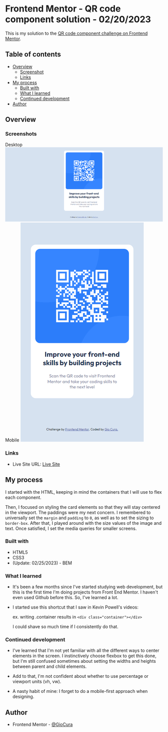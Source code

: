 # Frontend Mentor - QR code component solution - 02/20/2023

This is my solution to the [QR code component challenge on Frontend Mentor](https://www.frontendmentor.io/challenges/qr-code-component-iux_sIO_H).

## Table of contents

- [Overview](#overview)
  - [Screenshot](#screenshot)
  - [Links](#links)
- [My process](#my-process)
  - [Built with](#built-with)
  - [What I learned](#what-i-learned)
  - [Continued development](#continued-development)
- [Author](#author)

## Overview

### Screenshots

Desktop
![](images/screenshot-desktop.png)
Mobile
![](images/screenshot-mobile.png)

### Links

- Live Site URL: [Live Site](https://gc5-qrcomponent.netlify.app)

## My process

I started with the HTML, keeping in mind the containers that I will use to flex each component.

Then, I focused on styling the card elements so that they will stay centered in the viewport. The paddings were my next concern. I remembered to universally set the `margin` and `padding` to `0`, as well as to set the sizing to `border-box`. After that, I played around with the size values of the image and text. Once satisfied, I set the media queries for smaller screens.

### Built with

- HTML5
- CSS3
- (Update: 02/25/2023) - BEM

### What I learned

- It's been a few months since I've started studying web development, but this is the first time I'm doing projects from Front End Mentor. I haven't even used Github before this. So, I've learned a lot.

- I started use this shortcut that I saw in Kevin Powell's videos:

  ex. writing .container results in `<div class="container"></div>`

  I could shave so much time if I consistently do that.

### Continued development

- I've learned that I'm not yet familiar with all the different ways to center elements in the screen. I instinctively choose flexbox to get this done, but I'm still confused sometimes about setting the widths and heights between parent and child elements.

- Add to that, I'm not confident about whether to use percentage or viewport units (vh, vw).

- A nasty habit of mine: I forget to do a mobile-first approach when designing.

## Author

- Frontend Mentor - [@GioCura](https://www.frontendmentor.io/profile/GioCura)
